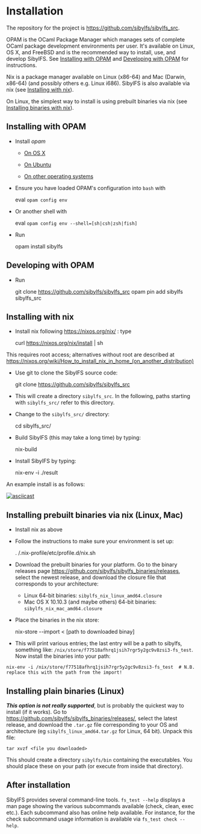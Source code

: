 # Installation

The repository for the project is <https://github.com/sibylfs/sibylfs_src>.

OPAM is the OCaml Package Manager which manages sets of complete OCaml
package development environments per user. It's available on Linux, OS
X, and FreeBSD and is the recommended way to install, use, and develop
SibylFS. See [Installing with OPAM](#opam-install) and [Developing
with OPAM](#opam-develop) for instructions.

Nix is a package manager available on Linux (x86-64) and Mac (Darwin,
x86-64) (and possibly others e.g. Linux i686). SibylFS is also available
via nix (see [Installing with nix](#nix-install)).

On Linux, the simplest way to install is using prebuilt binaries via nix
(see [Installing binaries with nix](#nix-binaries)).

<!-- Potentially quicker, but fragile, is to
install "plain binaries".  -->

## <a name="opam-install"></a> Installing with OPAM

  - Install *opam*

    - [On OS X](http://opam.ocaml.org/doc/Install.html#OSX)

    - [On Ubuntu](http://opam.ocaml.org/doc/Install.html#Ubuntu)

    - [On other operating systems](http://opam.ocaml.org/doc/Install.html)

  - Ensure you have loaded OPAM's configuration into `bash` with


    eval `opam config env`


  - Or another shell with


    eval `opam config env --shell=[sh|csh|zsh|fish]`


  - Run


    opam install sibylfs


## <a name="opam-develop"></a> Developing with OPAM

  - Run


    git clone https://github.com/sibylfs/sibylfs_src
    opam pin add sibylfs sibylfs_src


## <a name="nix-install"></a> Installing with nix

  - Install nix following https://nixos.org/nix/ : type 
  

    curl https://nixos.org/nix/install | sh
    
    
  This requires
  root access; alternatives without root are described at
  <https://nixos.org/wiki/How_to_install_nix_in_home_(on_another_distribution)>
      
  - Use git to clone the SibylFS source code:
  
  
    git clone https://github.com/sibylfs/sibylfs_src
    
  - This will create a directory `sibylfs_src`. In the following, paths starting
    with `sibylfs_src/` refer to this directory.

  - Change to the `sibylfs_src/` directory: 
  
  
    cd sibylfs_src/
    
  - Build SibylFS (this may take a long time) by typing: 
  
  
    nix-build
    
  - Install SibylFS by typing:
  
  
    nix-env -i ./result
    


An example install is as follows:

[![asciicast](https://asciinema.org/a/c4nxhmnn1ctsi1w1615wzgrrf.png)](https://asciinema.org/a/c4nxhmnn1ctsi1w1615wzgrrf)


## <a name="nix-binaries"></a> Installing prebuilt binaries via nix (Linux, Mac)

  - Install nix as above
    
  - Follow the instructions to make sure your environment is set up: 
  

    . <your home directory>/.nix-profile/etc/profile.d/nix.sh

  - Download the prebuilt binaries for your platform. Go to the binary releases page <https://github.com/sibylfs/sibylfs_binaries/releases>, select the newest release, and download the closure file that corresponds to your architecture:
    - Linux 64-bit binaries: `sibylfs_nix_linux_amd64.closure`
    - Mac OS X 10.10.3 (and maybe others) 64-bit binaries: `sibylfs_nix_mac_amd64.closure`
    
  - Place the binaries in the nix store: 


    nix-store --import <   [path to downloaded binay]
    
   - This will print various entries; the last entry will be a path to sibylfs, something like:
    `/nix/store/f77518afhrq1jsih7rgr5y2gc9v8zsi3-fs_test`. Now install the binaries into your path: 


    nix-env -i /nix/store/f77518afhrq1jsih7rgr5y2gc9v8zsi3-fs_test  # N.B. replace this with the path from the import!



## Installing plain binaries (Linux)

***This option is not really supported***, but is probably the
quickest way to install (if it works). Go to
<https://github.com/sibylfs/sibylfs_binaries/releases/>, select the
latest release, and download the `.tar.gz` file corresponding to your OS
and architecture (eg `sibylfs_linux_amd64.tar.gz` for Linux, 64
bit). Unpack this file:

    tar xvzf <file you downloaded>
    
This should create a directory `sibylfs/bin` containing the
executables. You should place these on your path (or execute from
inside that directory).


## After installation

SibylFS provides several command-line tools. `fs_test --help` displays a
man page showing the various subcommands available (check, clean, exec
etc.). Each subcommand also has online help available. For instance, for
the check subcommand usage information is available via `fs_test check --help`.



